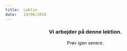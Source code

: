 ```yaml
---
title:  Lektie
date:   19/06/2018
---
```


### <center>Vi arbejder på denne lektion.</center>
<center>Prøv igen senere.</center>